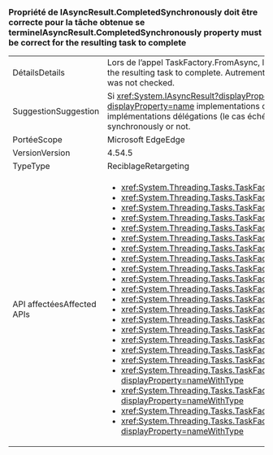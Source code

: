 ### <a name="iasyncresultcompletedsynchronously-property-must-be-correct-for-the-resulting-task-to-complete"></a><span data-ttu-id="fe9bc-101">Propriété de IAsyncResult.CompletedSynchronously doit être correcte pour la tâche obtenue se termine</span><span class="sxs-lookup"><span data-stu-id="fe9bc-101">IAsyncResult.CompletedSynchronously property must be correct for the resulting task to complete</span></span>

|   |   |
|---|---|
|<span data-ttu-id="fe9bc-102">Détails</span><span class="sxs-lookup"><span data-stu-id="fe9bc-102">Details</span></span>|<span data-ttu-id="fe9bc-103">Lors de l’appel TaskFactory.FromAsync, l’implémentation de la <xref:System.IAsyncResult.CompletedSynchronously> propriété doit être correcte pour la tâche obtenue se termine.</span><span class="sxs-lookup"><span data-stu-id="fe9bc-103">When calling TaskFactory.FromAsync, the implementation of the <xref:System.IAsyncResult.CompletedSynchronously> property must be correct for the resulting task to complete.</span></span> <span data-ttu-id="fe9bc-104">Autrement dit, la propriété doit retourner la valeur true si, et uniquement si, l’implémentation s’est effectuée de façon synchrone.</span><span class="sxs-lookup"><span data-stu-id="fe9bc-104">That is, the property must return true if, and only if, the implementation completed synchronously.</span></span> <span data-ttu-id="fe9bc-105">Auparavant, la propriété n'était pas vérifiée.</span><span class="sxs-lookup"><span data-stu-id="fe9bc-105">Previously, the property was not checked.</span></span>|
|<span data-ttu-id="fe9bc-106">Suggestion</span><span class="sxs-lookup"><span data-stu-id="fe9bc-106">Suggestion</span></span>|<span data-ttu-id="fe9bc-107">Si <xref:System.IAsyncResult?displayProperty=name> implémentations correctement retournent true pour le <xref:System.IAsyncResult.CompletedSynchronously?displayProperty=name> propriété uniquement lorsqu’une tâche se termine de façon synchrone, puis aucun saut n’est appliqué.</span><span class="sxs-lookup"><span data-stu-id="fe9bc-107">If <xref:System.IAsyncResult?displayProperty=name> implementations correctly return true for the <xref:System.IAsyncResult.CompletedSynchronously?displayProperty=name> property only when a task completed synchronously, then no break will be observed.</span></span> <span data-ttu-id="fe9bc-108">Les utilisateurs doivent consulter <xref:System.IAsyncResult?displayProperty=name> implémentations délégations (le cas échéant) pour vous assurer qu’ils évaluent correctement si une tâche s’est terminée de manière synchrone ou non.</span><span class="sxs-lookup"><span data-stu-id="fe9bc-108">Users should review <xref:System.IAsyncResult?displayProperty=name> implementations they own (if any) to ensure that they correctly evaluate whether a task completed synchronously or not.</span></span>|
|<span data-ttu-id="fe9bc-109">Portée</span><span class="sxs-lookup"><span data-stu-id="fe9bc-109">Scope</span></span>|<span data-ttu-id="fe9bc-110">Microsoft Edge</span><span class="sxs-lookup"><span data-stu-id="fe9bc-110">Edge</span></span>|
|<span data-ttu-id="fe9bc-111">Version</span><span class="sxs-lookup"><span data-stu-id="fe9bc-111">Version</span></span>|<span data-ttu-id="fe9bc-112">4.5</span><span class="sxs-lookup"><span data-stu-id="fe9bc-112">4.5</span></span>|
|<span data-ttu-id="fe9bc-113">Type</span><span class="sxs-lookup"><span data-stu-id="fe9bc-113">Type</span></span>|<span data-ttu-id="fe9bc-114">Reciblage</span><span class="sxs-lookup"><span data-stu-id="fe9bc-114">Retargeting</span></span>|
|<span data-ttu-id="fe9bc-115">API affectées</span><span class="sxs-lookup"><span data-stu-id="fe9bc-115">Affected APIs</span></span>|<ul><li><xref:System.Threading.Tasks.TaskFactory.FromAsync(System.IAsyncResult,System.Action{System.IAsyncResult})?displayProperty=nameWithType></li><li><xref:System.Threading.Tasks.TaskFactory.FromAsync(System.IAsyncResult,System.Action{System.IAsyncResult},System.Threading.Tasks.TaskCreationOptions)?displayProperty=nameWithType></li><li><xref:System.Threading.Tasks.TaskFactory.FromAsync(System.IAsyncResult,System.Action{System.IAsyncResult},System.Threading.Tasks.TaskCreationOptions,System.Threading.Tasks.TaskScheduler)?displayProperty=nameWithType></li><li><xref:System.Threading.Tasks.TaskFactory.FromAsync%60%601(System.IAsyncResult,System.Func{System.IAsyncResult,%60%600})?displayProperty=nameWithType></li><li><xref:System.Threading.Tasks.TaskFactory.FromAsync(System.Func{System.AsyncCallback,System.Object,System.IAsyncResult},System.Action{System.IAsyncResult},System.Object)?displayProperty=nameWithType></li><li><xref:System.Threading.Tasks.TaskFactory.FromAsync(System.Func{System.AsyncCallback,System.Object,System.IAsyncResult},System.Action{System.IAsyncResult},System.Object,System.Threading.Tasks.TaskCreationOptions)?displayProperty=nameWithType></li><li><xref:System.Threading.Tasks.TaskFactory.FromAsync%60%601(System.Func{%60%600,System.AsyncCallback,System.Object,System.IAsyncResult},System.Action{System.IAsyncResult},%60%600,System.Object)?displayProperty=nameWithType></li><li><xref:System.Threading.Tasks.TaskFactory.FromAsync%60%601(System.Func{%60%600,System.AsyncCallback,System.Object,System.IAsyncResult},System.Action{System.IAsyncResult},%60%600,System.Object,System.Threading.Tasks.TaskCreationOptions)?displayProperty=nameWithType></li><li><xref:System.Threading.Tasks.TaskFactory.FromAsync%60%601(System.Func{System.AsyncCallback,System.Object,System.IAsyncResult},System.Func{System.IAsyncResult,%60%600},System.Object)?displayProperty=nameWithType></li><li><xref:System.Threading.Tasks.TaskFactory.FromAsync%60%601(System.Func{System.AsyncCallback,System.Object,System.IAsyncResult},System.Func{System.IAsyncResult,%60%600},System.Object,System.Threading.Tasks.TaskCreationOptions)?displayProperty=nameWithType></li><li><xref:System.Threading.Tasks.TaskFactory.FromAsync%60%601(System.IAsyncResult,System.Func{System.IAsyncResult,%60%600},System.Threading.Tasks.TaskCreationOptions)?displayProperty=nameWithType></li><li><xref:System.Threading.Tasks.TaskFactory.FromAsync%60%601(System.IAsyncResult,System.Func{System.IAsyncResult,%60%600},System.Threading.Tasks.TaskCreationOptions,System.Threading.Tasks.TaskScheduler)?displayProperty=nameWithType></li><li><xref:System.Threading.Tasks.TaskFactory.FromAsync%60%602(System.Func{%60%600,%60%601,System.AsyncCallback,System.Object,System.IAsyncResult},System.Action{System.IAsyncResult},%60%600,%60%601,System.Object)?displayProperty=nameWithType></li><li><xref:System.Threading.Tasks.TaskFactory.FromAsync%60%602(System.Func{%60%600,%60%601,System.AsyncCallback,System.Object,System.IAsyncResult},System.Action{System.IAsyncResult},%60%600,%60%601,System.Object,System.Threading.Tasks.TaskCreationOptions)?displayProperty=nameWithType></li><li><xref:System.Threading.Tasks.TaskFactory.FromAsync%60%602(System.Func{%60%600,System.AsyncCallback,System.Object,System.IAsyncResult},System.Func{System.IAsyncResult,%60%601},%60%600,System.Object)?displayProperty=nameWithType></li><li><xref:System.Threading.Tasks.TaskFactory.FromAsync%60%602(System.Func{%60%600,System.AsyncCallback,System.Object,System.IAsyncResult},System.Func{System.IAsyncResult,%60%601},%60%600,System.Object,System.Threading.Tasks.TaskCreationOptions)?displayProperty=nameWithType></li><li><xref:System.Threading.Tasks.TaskFactory.FromAsync%60%603(System.Func{%60%600,%60%601,System.AsyncCallback,System.Object,System.IAsyncResult},System.Func{System.IAsyncResult,%60%602},%60%600,%60%601,System.Object)?displayProperty=nameWithType></li><li><xref:System.Threading.Tasks.TaskFactory.FromAsync%60%603(System.Func{%60%600,%60%601,%60%602,System.AsyncCallback,System.Object,System.IAsyncResult},System.Action{System.IAsyncResult},%60%600,%60%601,%60%602,System.Object)?displayProperty=nameWithType></li><li><xref:System.Threading.Tasks.TaskFactory.FromAsync%60%603(System.Func{%60%600,%60%601,%60%602,System.AsyncCallback,System.Object,System.IAsyncResult},System.Action{System.IAsyncResult},%60%600,%60%601,%60%602,System.Object,System.Threading.Tasks.TaskCreationOptions)?displayProperty=nameWithType></li><li><xref:System.Threading.Tasks.TaskFactory.FromAsync%60%603(System.Func{%60%600,%60%601,System.AsyncCallback,System.Object,System.IAsyncResult},System.Func{System.IAsyncResult,%60%602},%60%600,%60%601,System.Object,System.Threading.Tasks.TaskCreationOptions)?displayProperty=nameWithType></li><li><xref:System.Threading.Tasks.TaskFactory.FromAsync%60%604(System.Func{%60%600,%60%601,%60%602,System.AsyncCallback,System.Object,System.IAsyncResult},System.Func{System.IAsyncResult,%60%603},%60%600,%60%601,%60%602,System.Object)?displayProperty=nameWithType></li><li><xref:System.Threading.Tasks.TaskFactory.FromAsync%60%604(System.Func{%60%600,%60%601,%60%602,System.AsyncCallback,System.Object,System.IAsyncResult},System.Func{System.IAsyncResult,%60%603},%60%600,%60%601,%60%602,System.Object,System.Threading.Tasks.TaskCreationOptions)?displayProperty=nameWithType></li></ul>|

